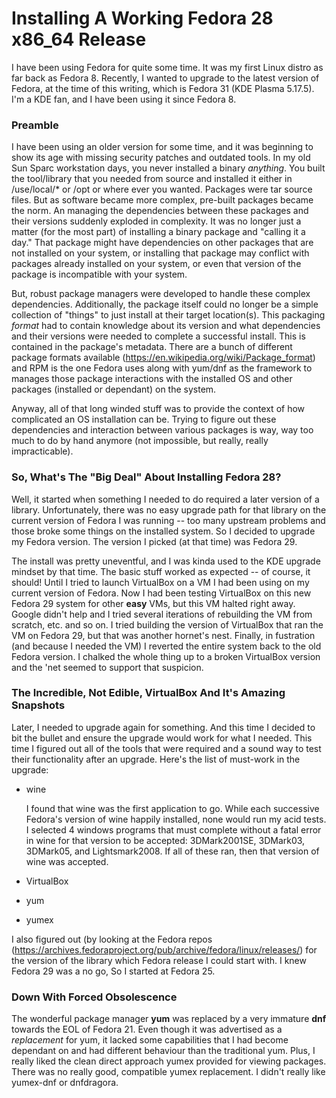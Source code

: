 # Installing A Working Fedora 28 x86_64 Release

I have been using Fedora for quite some time.  It was my first Linux distro as far back as Fedora 8.  Recently, I wanted to upgrade to the latest version of Fedora, at the time of this writing, which is Fedora 31 (KDE Plasma 5.17.5).  I'm a KDE fan, and I have been using it since Fedora 8.

### Preamble

I have been using an older version for some time, and it was beginning to show its age with missing security patches and outdated tools.  In my old Sun Sparc workstation days, you never installed a binary _anything_.  You built the tool/library that you needed from source and installed it either in /use/local/\* or /opt or where ever you wanted.  Packages were tar source files.  But as software became more complex, pre-built packages became the norm.  An managing the dependencies between these packages and their versions suddenly exploded in complexity.  It was no longer just a matter (for the most part) of installing a binary package and "calling it a day."  That package might have dependencies on other packages that are not installed on your system, or installing that package may conflict with packages already installed on your system, or even that version of the package is incompatible with your system.

But, robust package managers were developed to handle these complex dependencies.  Additionally, the package itself could no longer be a simple collection of "things" to just install at their target location(s).  This packaging _format_ had to contain knowledge about its version and what dependencies and their versions were needed to complete a successful install.  This is contained in the package's metadata.  There are a bunch of different package formats available (https://en.wikipedia.org/wiki/Package_format) and RPM is the one Fedora uses along with yum/dnf as the framework to manages those package interactions with the installed OS and other packages (installed or dependant) on the system.

Anyway, all of that long winded stuff was to provide the context of how complicated an OS installation can be.  Trying to figure out these dependencies and interaction between various packages is way, way too much to do by hand anymore (not impossible, but really, really impracticable).

### So, What's The "Big Deal" About Installing Fedora 28?

Well, it started when something I needed to do required a later version of a library.  Unfortunately, there was no easy upgrade path for that library on the current version of Fedora I was running -- too many upstream problems and those broke some things on the installed system.  So I decided to upgrade my Fedora version.  The version I picked (at that time) was Fedora 29.

The install was pretty uneventful, and I was kinda used to the KDE upgrade mindset by that time.  The basic stuff worked as expected -- of course, it should!  Until I tried to launch VirtualBox on a VM I had been using on my current version of Fedora.  Now I had been testing VirtualBox on this new Fedora 29 system for other __easy__ VMs, but this VM halted right away.  Google didn't help and I tried several iterations of rebuilding the VM from scratch, etc. and so on.  I tried building the version of VirtualBox that ran the VM on Fedora 29, but that was another hornet's nest.  Finally, in fustration (and because I needed the VM) I reverted the entire system back to the old Fedora version.  I chalked the whole thing up to a broken VirtualBox version and the 'net seemed to support that suspicion.

### The Incredible, Not Edible, VirtualBox And It's Amazing Snapshots

Later, I needed to upgrade again for something.  And this time I decided to bit the bullet and ensure the upgrade would work for what I needed.  This time I figured out all of the tools that were required and a sound way to test their functionality after an upgrade.
Here's the list of must-work in the upgrade:

- wine

  I found that wine was the first application to go.  While each successive Fedora's version of wine happily installed, none would run my acid tests.  I selected 4 windows programs that must complete without a fatal error in wine for that version to be accepted: 3DMark2001SE, 3DMark03, 3DMark05, and Lightsmark2008.  If all of these ran, then that version of wine was accepted.
- VirtualBox
- yum
- yumex

I also figured out (by looking at the Fedora repos (https://archives.fedoraproject.org/pub/archive/fedora/linux/releases/) for the version of the library which Fedora release I could start with.  I knew Fedora 29 was a no go, So I started at Fedora 25.

### Down With Forced Obsolescence

The wonderful package manager __yum__ was replaced by a very immature __dnf__ towards the EOL of Fedora 21.  Even though it was advertised as a  _replacement_ for yum, it lacked some capabilities that I had become dependant on and had different behaviour than the traditional yum.  Plus, I really liked the clean direct approach yumex provided for viewing packages.  There was no really good, compatible yumex replacement.  I didn't really like yumex-dnf or dnfdragora.
